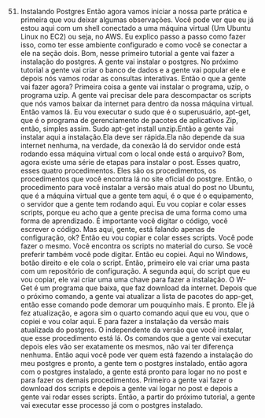 51. Instalando Postgres
Então agora vamos iniciar a nossa parte prática e primeira que vou deixar algumas observações. Você pode ver que eu já estou aqui com um shell conectado a uma máquina  virtual (Um Ubuntu Linux no EC2) ou seja, no AWS.
Eu explico passo a passo como fazer isso, como ter esse ambiente configurado e como você se conectar a ele na seção dois.
Bom, nesse primeiro tutorial a gente vai fazer a instalação do postgres. A gente vai instalar o postgres. No próximo tutorial a gente vai criar o banco de dados e a gente vai popular ele e depois nós vamos rodar as consultas interativas.
Então o que a gente vai fazer agora? Primeira coisa a gente vai instalar o programa, uzip, o programa uzip. A gente vai precisar dele para descompactar os scripts que nós vamos baixar da internet para dentro da nossa máquina virtual.
Então vamos lá.
Eu vou executar o sudo que é o superusuário, apt-get, que é o programa de gerenciamento de pacotes de aplicativos Zip, então, simples assim.
Sudo apt-get install unzip.Então a gente vai instalar aqui a instalação.Ela deve ser rápida.Ela não depende da sua internet nenhuma, na verdade, da conexão lá do servidor onde está rodando essa máquina virtual com o local onde está o arquivo?
Bom, agora existe uma série de etapas para instalar o post. Esses quatro, esses quatro procedimentos.
Eles são os procedimentos, os procedimentos que você encontra lá no site oficial do postgre. Então, o procedimento para você instalar a versão mais atual do post no Ubuntu, que é a máquina virtual que a gente tem aqui, é o que é o equipamento, o servidor que a gente tem rodando aqui.
Eu vou copiar e colar esses scripts, porque eu acho que a gente precisa de uma forma como uma forma de aprendizado. É importante você digitar o código, você escrever o código. Mas aqui, gente, está falando apenas de configuração, ok?
Então eu vou copiar e colar esses scripts. Você pode fazer o mesmo. Você encontra os scripts no material do curso. Se você preferir também você pode digitar. Então eu copiei. Aqui no Windows, botão direito e ele cola o script.
Então, primeiro ele vai criar uma pasta com um repositório de configuração.
A segunda aqui, do script que eu vou copiar, ele vai criar uma uma chave para fazer a instalação. O W-Get é um programa que baixa, que faz download da internet. Depois que o próximo comando, a gente vai atualizar a lista de pacotes do app-get, então esse comando pode demorar um pouquinho mais.
E pronto. Ele já fez atualização, e agora sim o quarto comando aqui que eu vou, que o copiei e vou colar aqui. E para fazer a instalação da versão mais atualizada do postgres.
O independente da versão que você instalar, que esse procedimento está lá. Os comandos que a gente vai executar depois eles vão ser exatamente os mesmos, não vai ter diferença nenhuma.
Então aqui você pode ver quem está fazendo a instalação do meu postgres e pronto, a gente tem o postgres instalado, então agora com o postgres instalado, a gente está pronto para logar no no post e para fazer os demais procedimentos.
Primeiro a gente vai fazer o download dos scripts e depois a gente vai logar no post e depois a gente vai rodar esses scripts. Então, a partir do próximo tutorial, a gente vai executar esse processo já com o postgres instalado.
